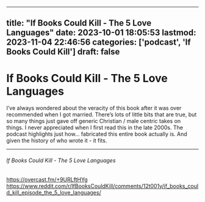 
---
title: "If Books Could Kill - The 5 Love Languages"
date: 2023-10-01 18:05:53
lastmod: 2023-11-04 22:46:56
categories: ['podcast', 'If Books Could Kill']
draft: false
---


# If Books Could Kill - The 5 Love Languages

I’ve always wondered about the veracity of this book after it was over recommended when I got married. There’s lots of little bits that are true, but so many things just gave off generic Christian / male centric takes on things. I never appreciated when I first read this in the late 2000s. The podcast highlights just how… fabricated this entire book actually is. And given the history of who wrote it - it fits.

---
###### If Books Could Kill - The 5 Love Languages

https://overcast.fm/+9URLftHYg  
https://www.reddit.com/r/IfBooksCouldKill/comments/12t001y/if_books_could_kill_episode_the_5_love_languages/

<!-- #public -->
<!-- #podcast -->
<!-- #If Books Could Kill# -->

<!-- {BearID:33ED0162-AE28-4404-AB88-928BBC28C3A2} -->
